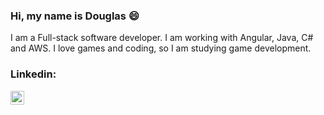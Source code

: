 ### Hi, my name is Douglas 😄

I am a Full-stack software developer. I am working with Angular, Java, C# and AWS.
I love games and coding, so I am studying game development.

### Linkedin:

[<img align="left" alt="codeSTACKr | LinkedIn" width="22px" src="https://cdn.jsdelivr.net/npm/simple-icons@v3/icons/linkedin.svg" />][linkedin]

<br />
<br />

[linkedin]: https://www.linkedin.com/in/cidraldouglas2000/
